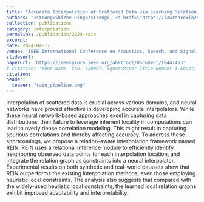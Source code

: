 ```yaml
---
title: "Accurate Interpolation of Scattered Data via Learning Relation Graph"
authors: "<strong>Shizhe Ding</strong>, <a href=\"https://lawrencexia2008.github.io/\">Boyang Xia</a>, Jingyan Sui and <a href=\"https://people.ucas.edu.cn/~dbu?language=en/\">Dongbo Bu</a>"
collection: publications
category: interpolation
permalink: /publication/2024-rain
excerpt: 
date: 2024-04-17
venue: 'IEEE International Conference on Acoustics, Speech, and Signal Processing (ICASSP)'
slidesurl: 
paperurl: 'https://ieeexplore.ieee.org/abstract/document/10447453'
# citation: 'Your Name, You. (2009). &quot;Paper Title Number 1.&quot; <i>Journal 1</i>. 1(1).'
citation:
header:
  teaser: "rain_pipeline.png"
---
```


Interpolation of scattered data is crucial across various domains, and neural networks have proved effective in developing accurate interpolators. While these neural network-based approaches excel in capturing data distributions, their failure to leverage inherent locality in computations can lead to overly dense correlation modeling. This might result in capturing spurious correlations and thereby affecting accuracy. To address these shortcomings, we propose a relation-aware interpolation framework named REIN. REIN uses a relational inference module to efficiently identify neighboring observed data points for each interpolation location, and integrate the relation graph as constraints into a neural interpolator. Experimental results on both synthetic and real-world datasets show that REIN outperforms the existing interpolation methods, even those employing heuristic local constraints. The analysis also suggests that compared with the widely-used heuristic local constraints, the learned local relation graphs exhibit improved adaptability and interpretability.